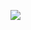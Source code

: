 ![](https://media.discordapp.net/attachments/976372494875377664/994490214342991892/Screenshot_2022-07-07_at_11.57.54_AM.png?width=1064&height=618)
